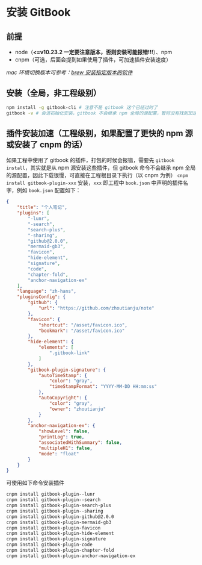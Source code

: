 # 安装 GitBook

## 前提

* node（**<=v10.23.2 一定要注意版本，否则安装可能报错!!!**）、npm
* cnpm（可选，后面会提到如果使用了插件，可加速插件安装速度）

*mac 环境切换版本可参考：[brew 安装指定版本的软件](/mac/brew-安装指定版本的软件.html)*

## 安装（全局，非工程级别）

```bash
npm install -g gitbook-cli # 注意不是 gitbook 这个已经过时了
gitbook -v # 会进初始化安装，gitbook 不会继承 npm 全局的源配置，暂时没有找到加速的方法，不过就执行一次
```

## 插件安装加速（工程级别，如果配置了更快的 npm 源或安装了 cnpm 的话）

如果工程中使用了 gitbook 的插件，打包的时候会报错，需要先 `gitbook install`，其实就是从 npm 源安装这些插件，但 gitbook 命令不会继承 npm 全局的源配置，因此下载很慢，可直接在工程根目录下执行（以 cnpm 为例） `cnpm install gitbook-plugin-xxx` 安装，`xxx` 即工程中 `book.json` 中声明的插件名字，例如 `book.json` 配置如下：

```json
{
    "title": "个人笔记",
    "plugins": [
        "-lunr",
        "-search",
        "search-plus",
        "-sharing",
        "github@2.0.0",
        "mermaid-gb3",
        "favicon",
        "hide-element",
        "signature",
        "code",
        "chapter-fold",
        "anchor-navigation-ex"
    ],
    "language": "zh-hans",
    "pluginsConfig": {
        "github": {
            "url": "https://github.com/zhoutianju/note"
        },
        "favicon": {
            "shortcut": "/asset/favicon.ico",
            "bookmark": "/asset/favicon.ico"
        },
        "hide-element": {
            "elements": [
                ".gitbook-link"
            ]
        },
        "gitbook-plugin-signature": {
            "autoTimeStamp": {
                "color": "gray",
                "timeStampFormat": "YYYY-MM-DD HH:mm:ss"
            },
            "autoCopyright": {
                "color": "gray",
                "owner": "zhoutianju"
            }
        },
        "anchor-navigation-ex": {
            "showLevel": false,
            "printLog": true,
            "associatedWithSummary": false,
            "multipleH1": false,
            "mode": "float"
        }
    }
}
```

可使用如下命令安装插件

```bash
cnpm install gitbook-plugin--lunr
cnpm install gitbook-plugin--search
cnpm install gitbook-plugin-search-plus
cnpm install gitbook-plugin--sharing
cnpm install gitbook-plugin-github@2.0.0
cnpm install gitbook-plugin-mermaid-gb3
cnpm install gitbook-plugin-favicon
cnpm install gitbook-plugin-hide-element
cnpm install gitbook-plugin-signature
cnpm install gitbook-plugin-code
cnpm install gitbook-plugin-chapter-fold
cnpm install gitbook-plugin-anchor-navigation-ex
```